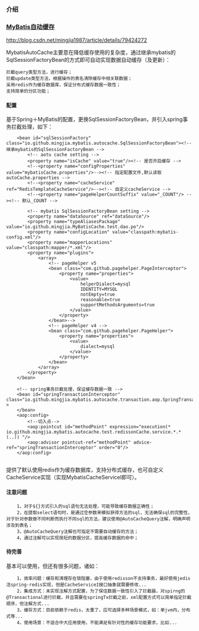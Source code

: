 ### 介绍

### [MyBatis自动缓存](http://blog.csdn.net/mingjia1987/article/details/79424272)
http://blog.csdn.net/mingjia1987/article/details/79424272


MybatisAutoCache主要意在降低缓存使用的复杂度，通过继承mybatis的SqlSessionFactoryBean的方式即可自动实现数据自动缓存（及更新）：
    
    拦截query类型方法，进行缓存；
    拦截update类型方法，根据操作的表名清除缓存中相关联数据；
    采用redis作为缓存数据库，保证分布式缓存数据一致性；
    支持简单的分区功能；



#### 配置
基于Spring＋MyBatis的配置，更换SqlSessionFactoryBean，并引入spring事务拦截处理，如下：
```
    <bean id="sqlSessionFactory" class="io.github.mingjia.mybatis.autocache.SqlSessionFactoryBean"><!-- 继承mybatis的SqlSessionFactoryBean -->
        <!-- aotu cache setting -->
        <property name="isCache" value="true"/><!-- 是否开启缓存 -->
        <!--<property name="configProperties" value="mybatisCache.properties"/>--><!-- 指定配置文件,默认读取autoCache.properties -->
        <!--<property name="cacheService" ref="RedisTemplateCacheService"/>--><!-- 自定义cacheService -->
        <!--<property name="pageHelperCountSuffix" value="_COUNT"/> --><!-- 默认_COUNT -->
        
        <!-- mybatis SqlSessionFactoryBean setting -->
        <property name="dataSource" ref="dataSource"/>
        <property name="typeAliasesPackage" value="io.github.mingjia.MyBatisCache.test.dao.po"/>
        <property name="configLocation" value="classpath:mybatis-config.xml"/>
        <property name="mapperLocations" value="classpath:mapper/*.xml"/>
        <property name="plugins">
            <array>
                <!-- pageHelper v5
                <bean class="com.github.pagehelper.PageInterceptor">
                    <property name="properties">
                        <value>
                            helperDialect=mysql
                            IDENTITY=MYSQL
                            notEmpty=true
                            reasonable=true
                            supportMethodsArguments=true
                        </value>
                    </property>
                </bean>-->
                <!-- pageHelper v4 -->
                <bean class="com.github.pagehelper.PageHelper">
                    <property name="properties">
                        <value>
                            dialect=mysql
                        </value>
                    </property>
                </bean>
            </array>
        </property>
    </bean>
    
    <!-- spring事务拦截处理，保证缓存数据一致 -->
    <bean id="springTransactionInterceptor" class="io.github.mingjia.mybatis.autocache.transaction.aop.SpringTransactionInterceptor" >
    </bean>
    <aop:config>
        <!--切入点-->
        <aop:pointcut id="methodPoint" expression="execution(* io.github.mingjia.mybatis.autocache.test.redissonCache.service.*.*(..)) "/>
        <aop:advisor pointcut-ref="methodPoint" advice-ref="springTransactionInterceptor" order="0"/>
    </aop:config>
    
```
提供了默认使用redis作为缓存数据库，支持分布式缓存，也可自定义CacheService实现（实现MybatisCacheServiceI即可）。


#### 注意问题
```
    1，对于${}方式引入的sql语句无法处理，可能导致缓存数据正确性；
    2，在提取select语句时，是通过空参数来模拟获得方法的sql，无法确保sql的完整性，对于针对参数做不同判断而执行不同sql的方法，建议使用@AutoCacheQuery注解，明确声明涉及到表名；
    3，@AutoCacheQuery注解也可指定不需要自动缓存的方法；
    4，通过注解可以实现简短的数据分区，提高缓存数据的命中；

```


#### 待完善

基本可以使用，但还有很多问题，诸如：
```
    1，效率问题：缓存和清理存在锁阻塞，由于使用redisson不支持事务，最好使用jedis活spring-redis实现，但是CacheServiceI接口抽象就需要修改...
    2，集成方式：未实现注解方式配置，为了保住数据一致性引入了拦截器，对spirng的@Transactional进行拦截，并且需要在springTx拦截之前，xml配置方式可以简单指定拦截顺序，但注解方式...
    3，缓存方式：目前依赖于redis，太重了，应可选择多种场景模式，如：单jvm内，分布式等...
    4，使用场景：不适合中大应用使用，不能满足有针对性的缓存功能要求，比如...

```

